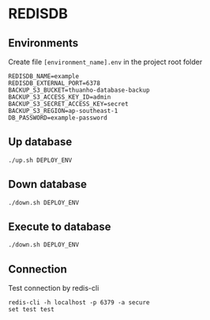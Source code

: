 # REDISDB

## Environments

Create file `[environment_name].env` in the project root folder
```
REDISDB_NAME=example
REDISDB_EXTERNAL_PORT=6378
BACKUP_S3_BUCKET=thuanho-database-backup
BACKUP_S3_ACCESS_KEY_ID=admin
BACKUP_S3_SECRET_ACCESS_KEY=secret
BACKUP_S3_REGION=ap-southeast-1
DB_PASSWORD=example-password

```
## Up database
```
./up.sh DEPLOY_ENV
```
## Down database
```
./down.sh DEPLOY_ENV
```
## Execute to database
```
./down.sh DEPLOY_ENV
```
## Connection
Test connection by redis-cli
```
redis-cli -h localhost -p 6379 -a secure
set test test

```
